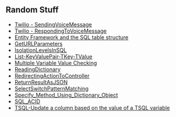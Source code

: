 ## Random Stuff
- [Twilio - SendingVoiceMessage](https://github.com/seandrewsr/blob/main/Twilio/SendingVoiceMessage.pdf)
- [Twilio - RespondingToVoiceMessage](https://github.com/seandrewsr/code/blob/main/Twilio/RespondingToVoiceMessage.pdf)
- [Entity Framework and the SQL table structure](https://github.com/seandrewsr/code/blob/main/Entity%20Framework%20and%20the%20SQL%20table%20structure.pdf)
- [GetURLParameters](https://github.com/seandrewsr/code/blob/main/GetURLParameters.pdf)
- [IsolationLevelsInSQL](https://github.com/seandrewsr/code/blob/main/IsolationLevelsInSQL.pdf)
- [List-KeyValuePair-TKey-TValue](https://github.com/seandrewsr/code/blob/main/List-KeyValuePair-TKey-TValue.pdf)
- [Multiple Variable Value Checking](https://github.com/seandrewsr/code/blob/main/Multiple%20Variable%20Value%20Checking.pdf)
- [ReadingDictionary](https://github.com/seandrewsr/code/blob/main/ReadingDictionary.pdf)
- [RedirectingActionToController](https://github.com/seandrewsr/code/blob/main/RedirectingActionToController.pdf)
- [ReturnResultAsJSON](https://github.com/seandrewsr/code/blob/main/ReturnResultAsJSON.pdf)
- [SelectSwitchPatternMatching](https://github.com/seandrewsr/code/blob/main/SelectSwitchPatternMatching.pdf)
- [Specify_Method_Using_Dictionary_Object](https://github.com/seandrewsr/code/blob/main/Specify%20Method%20Using%20Dictionary%20Object.pdf)
- [SQL_ACID](https://github.com/seandrewsr/code/blob/main/SQL_ACID.pdf)
- [TSQL-Update a column based on the value of a TSQL variable](https://github.com/seandrewsr/code/blob/main/TSQL-Update%20a%20column%20based%20on%20the%20value%20of%20a%20TSQL%20variable.pdf)

<!--
**seandrewsr/seandrewsr** is a ✨ _special_ ✨ repository because its `README.md` (this file) appears on your GitHub profile.

Here are some ideas to get you started:

- 🔭 I’m currently working on ...
- 🌱 I’m currently learning ...
- 👯 I’m looking to collaborate on ...
- 🤔 I’m looking for help with ...
- 💬 Ask me about ...
- 📫 How to reach me: ...
- 😄 Pronouns: ...
- ⚡ Fun fact: ...
-->
